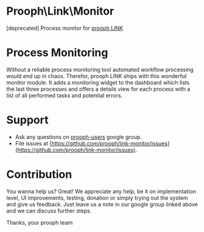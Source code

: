 Prooph\Link\Monitor
===================
[deprecated] Process monitor for [prooph LINK](https://github.com/prooph/link)

# Process Monitoring
Without a reliable process monitoring tool automated workflow processing would end up in chaos. Therefor, prooph LINK ships with this wonderful monitor module. It adds a monitoring widget to the dashboard which lists the last three processes and offers a details view for each process with a list of all performed tasks and potential errors.

# Support

- Ask any questions on [prooph-users](https://groups.google.com/forum/?hl=de#!forum/prooph) google group.
- File issues at [https://github.com/prooph/link-monitor/issues](https://github.com/prooph/link-monitor/issues).

# Contribution

You wanna help us? Great!
We appreciate any help, be it on implementation level, UI improvements, testing, donation or simply trying out the system and give us feedback.
Just leave us a note in our google group linked above and we can discuss further steps.

Thanks,
your prooph team
